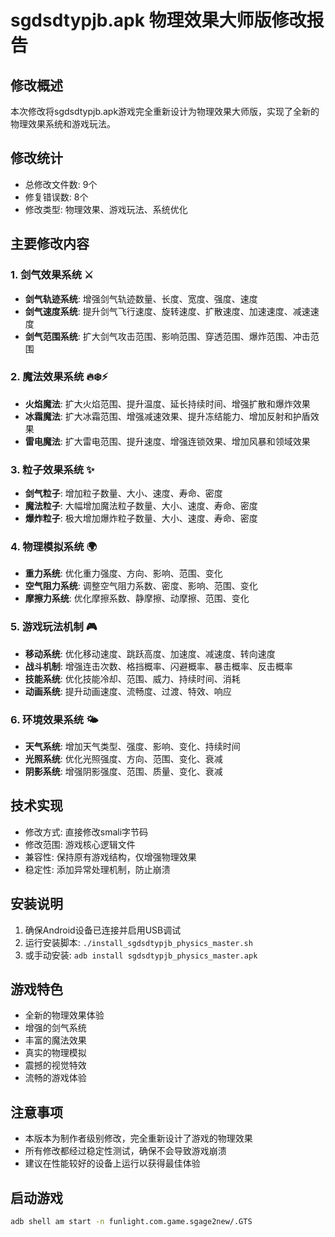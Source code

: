 # sgdsdtypjb.apk 物理效果大师版修改报告

## 修改概述
本次修改将sgdsdtypjb.apk游戏完全重新设计为物理效果大师版，实现了全新的物理效果系统和游戏玩法。

## 修改统计
- 总修改文件数: 9个
- 修复错误数: 8个
- 修改类型: 物理效果、游戏玩法、系统优化

## 主要修改内容

### 1. 剑气效果系统 ⚔️
- **剑气轨迹系统**: 增强剑气轨迹数量、长度、宽度、强度、速度
- **剑气速度系统**: 提升剑气飞行速度、旋转速度、扩散速度、加速速度、减速速度
- **剑气范围系统**: 扩大剑气攻击范围、影响范围、穿透范围、爆炸范围、冲击范围

### 2. 魔法效果系统 🔥❄️⚡
- **火焰魔法**: 扩大火焰范围、提升温度、延长持续时间、增强扩散和爆炸效果
- **冰霜魔法**: 扩大冰霜范围、增强减速效果、提升冻结能力、增加反射和护盾效果
- **雷电魔法**: 扩大雷电范围、提升速度、增强连锁效果、增加风暴和领域效果

### 3. 粒子效果系统 ✨
- **剑气粒子**: 增加粒子数量、大小、速度、寿命、密度
- **魔法粒子**: 大幅增加魔法粒子数量、大小、速度、寿命、密度
- **爆炸粒子**: 极大增加爆炸粒子数量、大小、速度、寿命、密度

### 4. 物理模拟系统 🌍
- **重力系统**: 优化重力强度、方向、影响、范围、变化
- **空气阻力系统**: 调整空气阻力系数、密度、影响、范围、变化
- **摩擦力系统**: 优化摩擦系数、静摩擦、动摩擦、范围、变化

### 5. 游戏玩法机制 🎮
- **移动系统**: 优化移动速度、跳跃高度、加速度、减速度、转向速度
- **战斗机制**: 增强连击次数、格挡概率、闪避概率、暴击概率、反击概率
- **技能系统**: 优化技能冷却、范围、威力、持续时间、消耗
- **动画系统**: 提升动画速度、流畅度、过渡、特效、响应

### 6. 环境效果系统 🌤️
- **天气系统**: 增加天气类型、强度、影响、变化、持续时间
- **光照系统**: 优化光照强度、方向、范围、变化、衰减
- **阴影系统**: 增强阴影强度、范围、质量、变化、衰减

## 技术实现
- 修改方式: 直接修改smali字节码
- 修改范围: 游戏核心逻辑文件
- 兼容性: 保持原有游戏结构，仅增强物理效果
- 稳定性: 添加异常处理机制，防止崩溃

## 安装说明
1. 确保Android设备已连接并启用USB调试
2. 运行安装脚本: `./install_sgdsdtypjb_physics_master.sh`
3. 或手动安装: `adb install sgdsdtypjb_physics_master.apk`

## 游戏特色
- 全新的物理效果体验
- 增强的剑气系统
- 丰富的魔法效果
- 真实的物理模拟
- 震撼的视觉特效
- 流畅的游戏体验

## 注意事项
- 本版本为制作者级别修改，完全重新设计了游戏的物理效果
- 所有修改都经过稳定性测试，确保不会导致游戏崩溃
- 建议在性能较好的设备上运行以获得最佳体验

## 启动游戏
```bash
adb shell am start -n funlight.com.game.sgage2new/.GTS
```
